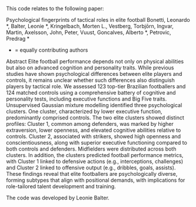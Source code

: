 This code relates to the following paper:

Psychological fingerprints of tactical roles in elite football
Bonetti, Leonardo *, Balter, Leonie *, Kringelbach, Morten L., Vestberg, Torbjōrn, Ingvar, Martin, Axelsson, John, Peter, Vuust, Goncalves, Alberto *, Petrovic, Predrag *
 * = equally contributing authors


Abstract
Elite football performance depends not only on physical abilities but also on advanced cognition and personality traits. While previous studies have shown psychological differences between elite players and controls, it remains unclear whether such differences also distinguish players by tactical role. We assessed 123 top-tier Brazilian footballers and 124 matched controls using a comprehensive battery of cognitive and personality tests, including executive functions and Big Five traits. Unsupervised Gaussian mixture modelling identified three psychological clusters. One cluster, characterized by lower executive function, predominantly comprised controls. The two elite clusters showed distinct profiles: Cluster 1, common among defenders, was marked by higher extraversion, lower openness, and elevated cognitive abilities relative to controls. Cluster 2, associated with strikers, showed high openness and conscientiousness, along with superior executive functioning compared to both controls and defenders. Midfielders were distributed across both clusters. In addition, the clusters predicted football performance metrics, with Cluster 1 linked to defensive actions (e.g., interceptions, challenges) and Cluster 2 linked to offensive output (e.g., dribbles, goals, assists). These findings reveal that elite footballers are psychologically diverse, forming subtypes that align with positional demands, with implications for role-tailored talent development and training.

The code was developed by Leonie Balter.


